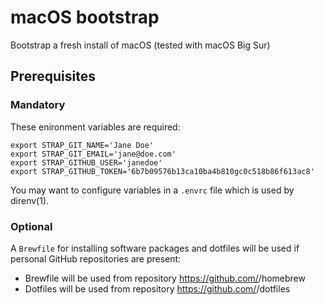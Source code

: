 # macOS bootstrap

Bootstrap a fresh install of macOS (tested with macOS Big Sur)

## Prerequisites

### Mandatory

These enironment variables are required:

~~~shell
export STRAP_GIT_NAME='Jane Doe'
export STRAP_GIT_EMAIL='jane@doe.com'
export STRAP_GITHUB_USER='janedoe'
export STRAP_GITHUB_TOKEN='6b7b09576b13ca10ba4b810gc0c518b86f613ac8'
~~~

You may want to configure variables in a `.envrc` file which is used by direnv(1).

### Optional

A `Brewfile` for installing software packages and dotfiles will be used if personal GitHub repositories are present:

- Brewfile will be used from repository https://github.com/<username>/homebrew
- Dotfiles will be used from repository https://github.com/<username>/dotfiles

